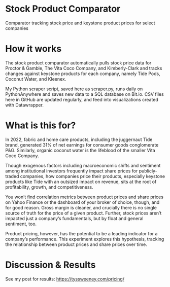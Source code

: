 # Stock Product Comparator
Comparator tracking stock price and keystone product prices for select companies

# How it works
The stock product comparator automatically pulls stock price data for Proctor & Gamble, The Vita Coco Company, and Kimberly-Clark and tracks changes against keystone products for each company, namely Tide Pods, Coconut Water, and Kleenex.

My Python scraper script, saved here as scraper.py, runs daily on PythonAnywhere and saves new data to a SQL database on Bit.io. CSV files here in GitHub are updated regularly, and feed into visualizations created with Datawrapper.

# What is this for?
In 2022, fabric and home care products, including the juggernaut Tide brand, generated 31% of net earnings for consumer goods conglomerate P&G. Similarly, organic coconut water is the lifeblood of the smaller Vita Coco Company. 

Though exogenous factors including macroeconomic shifts and sentiment among institutional investors frequently impact share prices for publicly-traded companies, how companies price their products, especially keystone products like Tide with an outsized impact on revenue, sits at the root of profitability, growth, and competitiveness. 

You won’t find correlation metrics between product prices and share prices on Yahoo Finance or the dashboard of your broker of choice, though, and for good reason. Gross margin is cleaner, and crucially there is no single source of truth for the price of a given product. Further, stock prices aren’t impacted just a company’s fundamentals, but by float and general sentiment, too. 

Product pricing, however, has the potential to be a leading indicator for a company’s performance. This experiment explores this hypothesis, tracking the relationship between product prices and share prices over time.

# Discussion & Results
See my post for results: https://tyssweeney.com/pricing/
